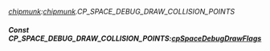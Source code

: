 _[chipmunk](../../modules/chipmunk/chipmunk-module.md):[chipmunk](../../modules/chipmunk/chipmunk-module.md).CP\_SPACE\_DEBUG\_DRAW\_COLLISION\_POINTS_
##### Const CP\_SPACE\_DEBUG\_DRAW\_COLLISION\_POINTS:[cpSpaceDebugDrawFlags](../../modules/chipmunk/chipmunk-cpspacedebugdrawflags.md)
